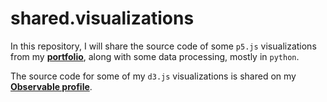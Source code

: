 # shared.visualizations

In this repository, I will share the source code of some `p5.js` visualizations from my **[portfolio](https://www.lorismat.com)**, along with some data processing, mostly in `python`.  

The source code for some of my `d3.js` visualizations is shared on my **[Observable profile]()**.  

